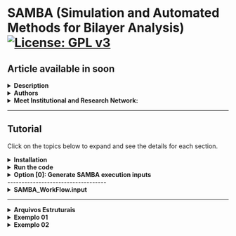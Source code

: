 # SAMBA (Simulation and Automated Methods for Bilayer Analysis) [![License: GPL v3](https://img.shields.io/badge/License-GPLv3-blue.svg)](https://www.gnu.org/licenses/gpl-3.0)
## Article available in soon

<details>
<summary><strong>Description</strong></summary>

SAMBA is an open-source Python 3 code capable of:
- Automating the generation of twisted homo- and heterobilayers using the coincidence lattice method, ensuring low lattice mismatch and a wide variety of twist angles.
- Automating DFT calculations via the VASP code in a high-throughput approach, including the creation of input files for different types of DFT calculations, along with a customized execution job.
- Analyzing and extracting results, producing high-quality plots (via the VASProcar code) of various structural and electronic properties, as well as storing the data in JSON files.

<img src="etc/figures/logo.png">

</details>

<details>
<summary><strong>Authors</strong></summary>
  
- Augusto de Lelis Araújo ([ORCID](https://orcid.org/0000-0002-6835-6113))
- Adalberto Fazzio ([ORCID](https://orcid.org/0000-0001-5384-7676))
- Felipe Castro de Lima ([ORCID](https://orcid.org/0000-0002-2937-2620))
- Pedro Henrique Sophia ([ORCID](https://orcid.org/0009-0007-5428-0596))

</details>

<details>
<summary><strong>Meet Institutional and Research Network:</strong></summary>
  
- Ilum - School of Science [link](https://ilum.cnpem.br/en/)
- CNPEM - The Brazilian Center for Research in Energy and Materials [link](https://cnpem.br/en/)
- INCT - Materials Informatics [link](https://inct-mi.pesquisa.ufabc.edu.br/)
- midb.cloud database [link](https://midb.cloud/)

<img src="etc/figures/institucional.png">

</details>

-------------------------------

## Tutorial
Click on the topics below to expand and see the details for each section.

<details>
<summary><strong>Installation</strong></summary>

The latest version of SAMBA code can be installed using the Python Package Index via the **command below**, while the source code is available for download via the [link](https://pypi.org/project/SAMBA-ilum/).  
```bash
pip install samba_ilum
```

**Requirements:** Make sure you have the following requirements
- Linux or Windows environment for bilayer generation
- Linux environment for high-throughput DFT (requires VASPkit installed)
- Python 3.8+
- Python virtual environment is recommended (`venv` or `conda`)
- Pseudopotential files for high-throughput DFT (The VASP terms of use do not allow redistributing, publishing, or sharing the POTCAR files)

During the installation, SAMBA checks the existence of the following Python modules:
- vasprocar [link](https://pypi.org/project/vasprocar/)
- pymatgen [link](https://pypi.org/project/pymatgen/)
- scipy [link](https://pypi.org/project/scipy/)
- numpy [link](https://pypi.org/project/numpy/)
- matplotlib [link](https://pypi.org/project/matplotlib/)
- plotly [link](https://pypi.org/project/plotly/)

</details>

<details>
<summary><strong>Run the code</strong></summary>
  
For run the code, the user must use the command below in the work directory.
```bash
python -m samba_ilum
```
or
```bash
python3 -m samba_ilum
```

When running the code, the following screen is shown to the user.

```text
=============================================================
SAMBA_ilum v1.0.0.510 Copyright (C) 2025 --------------------
Adalberto Fazzio's research group (Ilum|CNPEM)
Author: Augusto de Lelis Araujo -----------------------------
=============================================================
   _____ ___    __  _______  ___       _ __
  / ___//   |  /  |/  / __ )/   |     (_) /_  ______ ___
  \__ \/ /| | / /|_/ / __  / /| |    / / / / / / __ `___\
 ___/ / ___ |/ /  / / /_/ / ___ |   / / / /_/ / / / / / /
/____/_/  |_/_/  /_/_____/_/  |_|  /_/_/\__,_/_/ /_/ /_/
Simulation and Automated Methods for Bilayer Analysis v1.0.0.510

######################################################################
# What do you want to run? ===========================================
# ====================================================================
# [0] Generate SAMBA execution inputs
# --------------------------------------------------------------------
# [1] Heterostructure Generator
# [2] WorkFlow: High Throughput DFT (inputs + job)
# --------------------------------------------------------------------
# [3] Customize internal WorkFlow inputs (INPUTS folder)
######################################################################
```

- **Option [0]** provides the input files for the Bilayer Generator and the High-throughput DFT module, allowing the user to configure and customize the calculations to be performed.
- **Option [1]** runs the Bilayer Generator, where the selected monolayers are combined to generate bilayers for different twist angles.
- **Option [2]** runs the High-throughput DFT module, where the POSCAR files of the structures selected by the user (not limited to the bilayers obtained in option [1]) are analyzed in order to generate input files for different types of structural and electronic calculations using the VASP DFT package, along with the corresponding job submission script.
- **Option [4]** provides the default input files to be used with VASP, which the user can freely modify to further personalize or specialize the calculations according to their preferences.

The following sections provide a more detailed explanation of each option.

</details>

<details>
<summary><strong>Option [0]: Generate SAMBA execution inputs</strong></summary>

This option generates the following input files for the SAMBA code:
```text
SAMBA_HeteroStructure.input
SAMBA_WorkFlow.input
```
-----------------------------------

    <details>
        <summary><strong>SAMBA_HeteroStructure.input</strong></summary>

        <details>
            <summary><strong>Sample file</strong></summary>

            ```text
            # SAMBA Copyright (C) 2025 - Closed source

            #=========================================================================================================================
            # Important notes !!! ====================================================================================================
            #=========================================================================================================================
            # Use only 2D lattices whose vectors (A1,A2) lie in the KxKy plane, and whose vector A3 lies in the z-axis direction -----
            # A1 = (A1x, A1y, 0.0)  |  A2 = (A2x, A2y, 0.0)  |  A3 = (0.0, 0.0, A3z)
            #-------------------------------------------------------------------------------------------------------------------------
            # Use a 2D unit cell for each material, non-unit cells limit the number of structures generated, in addition to introducing
            # "slowness" in the code execution ---------------------------------------------------------------------------------------
            #=========================================================================================================================

            #=========================================================================================================================
            # Tuning parameters: =====================================================================================================
            #=========================================================================================================================
            dir_o = 'Structures'                   # Heterostructures Output Directory
            dir_poscar = 'POSCAR'                  # Location directory of POSCAR files to be used

            #=============================================================================================================
            # Enable or Disable code execution in Loop: functional only to generate bilayers (n_Lattice = 2) =============
            #=============================================================================================================
            loop_ht = 0                            # [0] Disables; [1] Enables the loop, generating heterostructures for all combinations of
                                                   #                                    POSCAR files contained in the "dir_poscar" directory
            #===============================================================
            # Parameters if the loop is Disabled ===========================
            #===============================================================
            if (loop_ht == 0):
              n_Lattice = 2                       # number of materials to be stacked, use 2 or 3.
               Lattice1  = 'C2.vasp'               # 1st Material "Substrate: Material initially kept fixed
               Lattice2  = 'hBN.vasp'              # 2nd Material "Material to be deposited on the Substrate"
               Lattice3  = 'SnTe.vasp'             # 3rd Material "Material to be deposited on the 2nd Material"

            #===============================================================
            # Other parameters =============================================
            #===============================================================
            separacao1 = 3.00                      # Separation distance (in Angs.) between the 1st and 2nd material.
            separacao2 = 3.00                      # Separation distance (in Angs.) between the 2nd and 3rd material.
            vacuum     = 15.0                      # Vacuum (in Angs.) to be introduced into the Heterostructure cell.
            #----------------------------------
            cell_fator = [10, 10]                  # Multiplication factor of the unit cell as a function of vectors A1, A2.
                                                   # Note: Very high values ​​can lead to excessive code slowness.
            #----------------------------------
            crit_mod_vector  = 3                   # Percentage variation % of the module between the vectors (A and B) of the lattices: A1_with_A2 and B1_with_B2
            crit_distorc_lattice = 3               # Percentage variation % of the module between the vectors (A and B) of the same lattice: A1_with_B1 and A2_with_B2
            crit_angle_perc = 2                    # Percentage variation % of the angle formed between the vectors (A and B) of the lattices: Theta1_with_Theta2
            crit_angle_diff = 2                    # Variation (in module) of the angle in degrees (º) formed between the vectors (A and B) of the lattices: Theta1_with_Theta2
            crit_area = 5                          # Percentage variation % of the area of ​​the lattices that will make up the Heterostructure: Area1_with_Area2
            #----------------------------------
            ions_crit_i = 1                        # Criterion for the minimum number of atoms allowed in the Heterostructure.
            ions_crit_f = 100                      # Criterion for the maximum number of atoms allowed in the Heterostructure.
                                                   # Note: When looping many structures, I advise sweeping small ranges of ions for example: (1, 10); (10, 20); (50,60)
            #----------------------------------
                                                   # By default we will always have: angle > 0.0 and angle < 180.0
            angle_min = 15.0                       # Minimum opening angle between vectors A1 and A2
            angle_max = 165.0                      # Maximum opening angle between vectors A1 and A2
            #----------------------------------
            mismatch_type = 0                      # Applied deformation: [0] Distributed proportionally among the materials
                                                   #                      [1], [2] or [3] keeps the 1st, 2nd or 3rd material fixed, deforming the others.
            #----------------------------------    
            rot_angle_calc = 'center_cell'         # 'center_cell', 'A1' or 'A2': Vector with respect to which the rotation angle between the materials is calculated  
            #----------------------------------
            ```
            
        </details>
    </details>
</details>
-----------------------------------

   <details>
   <summary><strong>SAMBA_WorkFlow.input</strong></summary>
   </details>
   
-----------------------------------

</details>
































<details>
<summary><strong>Arquivos Estruturais</strong></summary>

### Formatos Suportados
O código utiliza arquivos no formato `POSCAR` (usado pelo VASP) ou `.xyz` para ler as coordenadas atômicas iniciais. A estrutura do arquivo deve seguir o padrão convencional.

**Exemplo de estrutura de diretório:**

</details>




<details>
<summary><strong>Exemplo 01</strong></summary>

### Formatos Suportados
O código utiliza arquivos no formato `POSCAR` (usado pelo VASP) ou `.xyz` para ler as coordenadas atômicas iniciais. A estrutura do arquivo deve seguir o padrão convencional.

**Exemplo de estrutura de diretório:**

</details>






<details>
<summary><strong>Exemplo 02</strong></summary>

### Formatos Suportados
O código utiliza arquivos no formato `POSCAR` (usado pelo VASP) ou `.xyz` para ler as coordenadas atômicas iniciais. A estrutura do arquivo deve seguir o padrão convencional.

**Exemplo de estrutura de diretório:**

</details>

